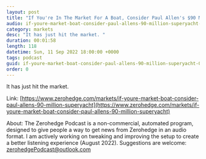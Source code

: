 ```yaml
---
layout: post
title: "If You're In The Market For A Boat, Consider Paul Allen's $90 Million Superyacht"
audio: if-youre-market-boat-consider-paul-allens-90-million-superyacht-0
category: markets
desc: "It has just hit the market. "
duration: 00:01:58
length: 118
datetime: Sun, 11 Sep 2022 18:00:00 +0000
tags: podcast
guid: if-youre-market-boat-consider-paul-allens-90-million-superyacht-0
order: 0
---
```

It has just hit the market. 

Link: [https://www.zerohedge.com/markets/if-youre-market-boat-consider-paul-allens-90-million-superyacht](https://www.zerohedge.com/markets/if-youre-market-boat-consider-paul-allens-90-million-superyacht)

About: The Zerohedge Podcast is a non-commercial, automated program, designed to give people a way to get news from Zerohedge in an audio format.  I am actively working on tweaking and improving the setup to create a better listening experience (August 2022).  Suggestions are welcome: [zerohedgePodcast@outlook.com](mailto:zerohedgePodcast@outlook.com)